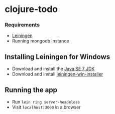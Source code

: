 clojure-todo
============

### Requirements
- [Leiningen](http://leiningen.org/)
- Running mongodb instance

## Installing Leiningen for Windows
- Download and install the [Java SE 7 JDK](http://www.oracle.com/technetwork/java/javase/downloads/index.html)
- Download and install [leiningen-win-installer](http://leiningen-win-installer.djpowell.net/)

## Running the app
 - Run `lein ring server-headeless`
 - Visit `localhost:3000` in a browser
